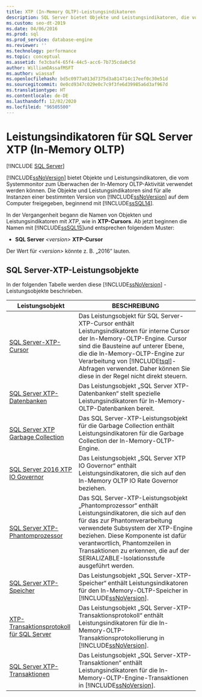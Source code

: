 ```yaml
---
title: XTP (In-Memory OLTP)-Leistungsindikatoren
description: SQL Server bietet Objekte und Leistungsindikatoren, die vom Leistungsmonitor zum Überwachen der In-Memory OLTP-Aktivität verwendet werden können.
ms.custom: seo-dt-2019
ms.date: 04/06/2016
ms.prod: sql
ms.prod_service: database-engine
ms.reviewer: ''
ms.technology: performance
ms.topic: conceptual
ms.assetid: fe3cbaf4-65f4-44c5-acc6-7b735cda0c5d
author: WilliamDAssafMSFT
ms.author: wiassaf
ms.openlocfilehash: bd5c0977a013d7375d3a814714c17eef0c30e51d
ms.sourcegitcommit: 0e0cd9347c029e0c7c9f3fe6d39985a6d3af967d
ms.translationtype: HT
ms.contentlocale: de-DE
ms.lasthandoff: 12/02/2020
ms.locfileid: "96505500"
---
```

# <a name="sql-server-xtp-in-memory-oltp-performance-counters"></a>Leistungsindikatoren für SQL Server XTP (In-Memory OLTP)
 [!INCLUDE [SQL Server](../../includes/applies-to-version/sqlserver.md)]

  [!INCLUDE[ssNoVersion](../../includes/ssnoversion-md.md)] bietet Objekte und Leistungsindikatoren, die vom Systemmonitor zum Überwachen der In-Memory OLTP-Aktivität verwendet werden können. Die Objekte und Leistungsindikatoren sind für alle Instanzen einer bestimmten Version von [!INCLUDE[ssNoVersion](../../includes/ssnoversion-md.md)] auf dem Computer freigegeben, beginnend mit [!INCLUDE[ssSQL14](../../includes/sssql14-md.md)].  
  
 In der Vergangenheit begann die Namen von Objekten und Leistungsindikatoren mit *XTP*, wie in **XTP-Cursors**. Ab jetzt beginnen die Namen mit [!INCLUDE[ssSQL15](../../includes/sssql15-md.md)]und entsprechen folgendem Muster:  
  
-   **SQL Server** *\<version>* **XTP-Cursor**  
  
 Der Wert für *\<version>* könnte z. B. „2016“ lauten.  
  
##  <a name="sql-server-xtp-performance-objects"></a><a name="SQLServerPOs"></a> SQL Server-XTP-Leistungsobjekte  
 In der folgenden Tabelle werden diese [!INCLUDE[ssNoVersion](../../includes/ssnoversion-md.md)] -Leistungsobjekte beschrieben.  
  
|Leistungsobjekt|BESCHREIBUNG|  
|------------------------|-----------------|  
|[SQL Server-XTP-Cursor](../../relational-databases/performance-monitor/sql-server-xtp-cursors.md)|Das Leistungsobjekt für SQL Server-XTP-Cursor enthält Leistungsindikatoren für interne Cursor der In-Memory-OLTP-Engine. Cursor sind die Bausteine auf unterer Ebene, die die In-Memory-OLTP-Engine zur Verarbeitung von [!INCLUDE[tsql](../../includes/tsql-md.md)]-Abfragen verwendet. Daher können Sie diese in der Regel nicht direkt steuern.|  
|[SQL Server XTP-Datenbanken](../../relational-databases/performance-monitor/sql-server-xtp-databases.md)|Das Leistungsobjekt „SQL Server XTP-Datenbanken“ stellt spezielle Leistungsindikatoren für In-Memory-OLTP-Datenbanken bereit.|  
|[SQL Server XTP Garbage Collection](../../relational-databases/performance-monitor/sql-server-xtp-garbage-collection.md)|Das SQL Server-XTP-Leistungsobjekt für die Garbage Collection enthält Leistungsindikatoren für die Garbage Collection der In-Memory-OLTP-Engine.|  
|[SQL Server 2016 XTP IO Governor](../../relational-databases/performance-monitor/sql-server-xtp-io-governor.md)|Das Leistungsobjekt „SQL Server XTP IO Governor“ enthält Leistungsindikatoren, die sich auf den In-Memory OLTP IO Rate Governor beziehen.|
|[SQL Server XTP-Phantomprozessor](../../relational-databases/performance-monitor/sql-server-xtp-phantom-processor.md)|Das SQL Server-XTP-Leistungsobjekt „Phantomprozessor“ enthält Leistungsindikatoren, die sich auf den für das zur Phantomverarbeitung verwendete Subsystem der XTP-Engine beziehen. Diese Komponente ist dafür verantwortlich, Phantomzeilen in Transaktionen zu erkennen, die auf der SERIALIZABLE-Isolationsstufe ausgeführt werden.|  
|[SQL Server XTP-Speicher](../../relational-databases/performance-monitor/sql-server-xtp-storage.md)|Das Leistungsobjekt „SQL Server-XTP-Speicher“ enthält Leistungsindikatoren für den In-Memory-OLTP-Speicher in [!INCLUDE[ssNoVersion](../../includes/ssnoversion-md.md)].|  
|[XTP-Transaktionsprotokoll für SQL Server](../../relational-databases/performance-monitor/sql-server-xtp-transaction-log.md)|Das Leistungsobjekt „SQL Server-XTP-Transaktionsprotokoll“ enthält Leistungsindikatoren für die In-Memory-OLTP-Transaktionsprotokollierung in [!INCLUDE[ssNoVersion](../../includes/ssnoversion-md.md)].|  
|[SQL Server XTP-Transaktionen](../../relational-databases/performance-monitor/sql-server-xtp-transactions.md)|Das Leistungsobjekt „SQL Server-XTP-Transaktionen“ enthält Leistungsindikatoren für die In-Memory-OLTP-Engine-Transaktionen in [!INCLUDE[ssNoVersion](../../includes/ssnoversion-md.md)].|  
  
  
